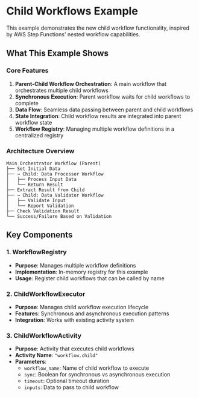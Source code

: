 # Child Workflows Example

This example demonstrates the new child workflow functionality,
inspired by AWS Step Functions' nested workflow capabilities.

## What This Example Shows

### Core Features
1. **Parent-Child Workflow Orchestration**: A main workflow that orchestrates multiple child workflows
2. **Synchronous Execution**: Parent workflow waits for child workflows to complete
3. **Data Flow**: Seamless data passing between parent and child workflows
4. **State Integration**: Child workflow results are integrated into parent workflow state
5. **Workflow Registry**: Managing multiple workflow definitions in a centralized registry

### Architecture Overview

```
Main Orchestrator Workflow (Parent)
├── Set Initial Data
├── → Child: Data Processor Workflow
│   ├── Process Input Data
│   └── Return Result
├── Extract Result from Child
├── → Child: Data Validator Workflow  
│   ├── Validate Input
│   └── Report Validation
├── Check Validation Result
└── Success/Failure Based on Validation
```

## Key Components

### 1. WorkflowRegistry

- **Purpose**: Manages multiple workflow definitions
- **Implementation**: In-memory registry for this example
- **Usage**: Register child workflows that can be called by name

### 2. ChildWorkflowExecutor 

- **Purpose**: Manages child workflow execution lifecycle
- **Features**: Synchronous and asynchronous execution patterns
- **Integration**: Works with existing activity system

### 3. ChildWorkflowActivity

- **Purpose**: Activity that executes child workflows
- **Activity Name**: `"workflow.child"`
- **Parameters**: 
  - `workflow_name`: Name of child workflow to execute
  - `sync`: Boolean for synchronous vs asynchronous execution
  - `timeout`: Optional timeout duration
  - `inputs`: Data to pass to child workflow
